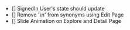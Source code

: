 - [] SignedIn User's state should update
- [] Remove '\n' from synonyms using Edit Page
- [] Slide Animation on Explore and Detail Page